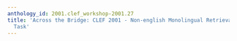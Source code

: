 ```yaml
---
anthology_id: 2001.clef_workshop-2001.27
title: 'Across the Bridge: CLEF 2001 - Non-english Monolingual Retrieval. The French
  Task'
---
```

